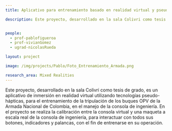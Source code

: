```yaml
---
title: Aplicativo para entrenamiento basado en realidad virtual y pseudo-hápticas

description: Este proyecto, desarrollado en la sala Colivri como tesis de grado, es un aplicativo de inmersión en realidad virtual utilizando tecnologías pseudo-hápticas, para el entrenamiento de la tripulación de los buques OPV de la Armada Nacional de Colombia, en el manejo de la consola de ingeniería. En el proyecto se realiza la calibración entre la consola virtual y una maqueta a escala real de la consola de ingeniería, para interactuar con todos sus botones, indicadores y palancas, con el fin de entrenarse en su operación.


people:
  - prof-pablofigueroa
  - prof-vivianGomez
  - ugrad-nicolasRueda

layout: project

image: /img/projects/Pablo/Foto_Entrenamiento_Armada.png

research_area: Mixed Realities
---
```


Este proyecto, desarrollado en la sala Colivri como tesis de grado, es un aplicativo de inmersión en realidad virtual utilizando tecnologías pseudo-hápticas, para el entrenamiento de la tripulación de los buques OPV de la Armada Nacional de Colombia, en el manejo de la consola de ingeniería. 
En el proyecto se realiza la calibración entre la consola virtual y una maqueta a escala real de la consola de ingeniería, para interactuar con todos sus botones, indicadores y palancas, con el fin de entrenarse en su operación.
